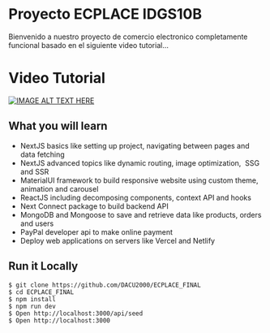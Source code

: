 # Proyecto ECPLACE IDGS10B

Bienvenido a nuestro proyecto de comercio electronico completamente funcional basado en el siguiente video tutorial...

# Video Tutorial

[![IMAGE ALT TEXT HERE](https://img.youtube.com/vi/Fy9SdZLBTOo/0.jpg)](https://www.youtube.com/watch?v=Fy9SdZLBTOo)

## What you will learn

- NextJS basics like setting up project, navigating between pages and data fetching
- NextJS advanced topics like dynamic routing, image optimization,  SSG and SSR
- MaterialUI framework to build responsive website using custom theme, animation and carousel
- ReactJS including decomposing components, context API and hooks
- Next Connect package to build backend API
- MongoDB and Mongoose to save and retrieve data like products, orders and users
- PayPal developer api to make online payment
- Deploy web applications on servers like Vercel and Netlify

## Run it Locally

```
$ git clone https://github.com/DACU2000/ECPLACE_FINAL
$ cd ECPLACE_FINAL
$ npm install
$ npm run dev
$ Open http://localhost:3000/api/seed
$ Open http://localhost:3000
```
